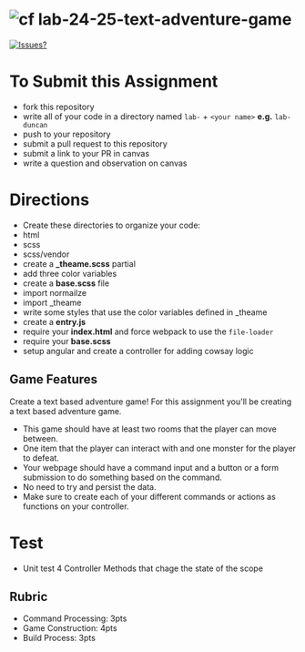 ![cf](http://i.imgur.com/7v5ASc8.png) lab-24-25-text-adventure-game
====

[![Issues?](https://img.shields.io/badge/Issues%3F-Ask%20for%20Help!-55cbe0.svg)](https://github.com/codefellows/seattle-javascript-401n1/issues/new)

# To Submit this Assignment
  * fork this repository
  * write all of your code in a directory named `lab-` + `<your name>` **e.g.** `lab-duncan`
  * push to your repository
  * submit a pull request to this repository
  * submit a link to your PR in canvas
  * write a question and observation on canvas

# Directions
* Create these directories to organize your code: 
 * html
 * scss
 * scss/vendor
* create a **_theame.scss** partial 
 * add three color variables
* create a **base.scss** file 
 * import normailze
 * import \_theame
 * write some styles that use the color variables defined in \_theame
* create a **entry.js**
 * require your **index.html** and force webpack to use the `file-loader`
 * require your **base.scss**
 * setup angular and create a controller for adding cowsay logic

## Game Features
Create a text based adventure game! For this assignment you'll be creating a text based adventure game.
* This game should have at least two rooms that the player can move between. 
* One item that the player can interact with and one monster for the player to defeat. 
* Your webpage should have a command input and a button or a form submission to do something based on the command. 
* No need to try and persist the data. 
* Make sure to create each of your different commands or actions as functions on your controller.

# Test
* Unit test 4 Controller Methods that chage the state of the scope

## Rubric
* Command Processing: 3pts 
* Game Construction: 4pts 
* Build Process: 3pts
